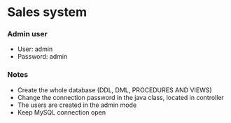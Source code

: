 # Sales system

### Admin user

- User: admin
- Password: admin

### Notes

- Create the whole database (DDL, DML, PROCEDURES AND VIEWS)
- Change the connection password in the java class, located in controller
- The users are created in the admin mode
- Keep MySQL connection open
